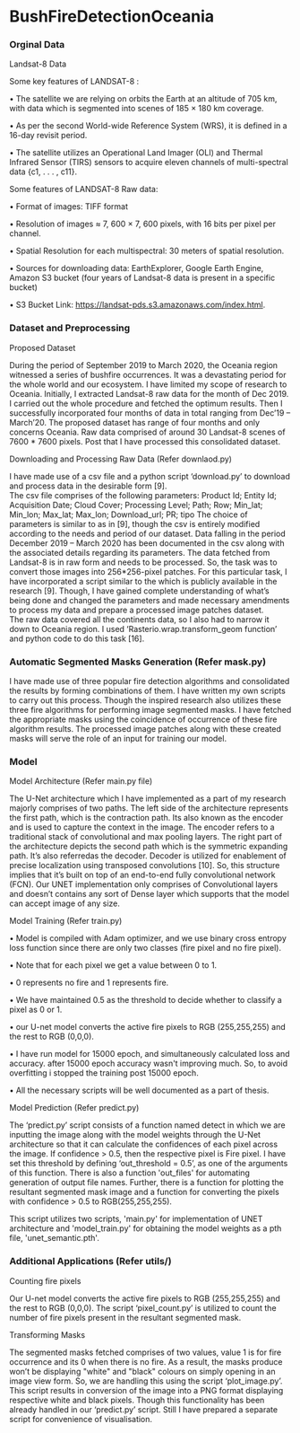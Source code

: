 # BushFireDetectionOceania

### Orginal Data

Landsat-8 Data

Some key features of LANDSAT-8 :

•	The satellite we are relying on orbits the Earth at an altitude of 705 km, with data which is segmented into scenes of 185 × 180 km coverage.

•	As per the second World-wide Reference System (WRS), it is defined in a 16-day revisit period. 

•	The satellite utilizes an Operational Land Imager (OLI) and Thermal Infrared Sensor (TIRS) sensors to acquire eleven channels of multi-spectral data {c1, . . . , c11}. 

Some features of LANDSAT-8 Raw data:

•	Format of images: TIFF format

•	Resolution of images ≈ 7, 600 × 7, 600 pixels, with 16 bits per pixel per channel. 

•	Spatial Resolution for each multispectral: 30 meters of spatial resolution.

•	Sources for downloading data: EarthExplorer, Google Earth Engine, Amazon S3 bucket (four years of Landsat-8 data is present in a specific bucket) 

•	S3 Bucket Link: https://landsat-pds.s3.amazonaws.com/index.html.


### Dataset and Preprocessing

Proposed Dataset

During the period of September 2019 to March 2020, the Oceania region witnessed a series of bushfire occurrences. It was a devastating period for the whole world and our ecosystem. 
I have limited my scope of research to Oceania. Initially, I extracted Landsat-8 raw data for the month of Dec 2019. I carried out the whole procedure and fetched the optimum results.
Then I successfully incorporated four months of data in total ranging from Dec’19 – March’20. 
The proposed dataset has range of four months and only concerns Oceania.  Raw data comprised of around 30 Landsat-8 scenes of 7600 * 7600 pixels. Post that I have processed this consolidated dataset. 


Downloading and Processing Raw Data (Refer downlaod.py)

I have made use of a csv file and a python script ‘download.py’ to download and process data in the desirable form [9].  
The csv file comprises of the following parameters:
Product Id; Entity Id; Acquisition Date; Cloud Cover; Processing Level; Path; Row; Min_lat; Min_lon; Max_lat; Max_lon; Download_url; PR; tipo
The choice of parameters is similar to as in [9], though the csv is entirely modified according to the needs and period of our dataset. Data falling in the period December 2019 – March 2020 has been documented in the csv along with the associated details regarding its parameters. 
The data fetched from Landsat-8 is in raw form and needs to be processed. So, the task was to convert those images into 256*256-pixel patches.
For this particular task, I have incorporated a script similar to the which is publicly available in the research [9]. Though, I have gained complete understanding of what’s being done and changed the parameters and made necessary amendments to process my data and prepare a processed image patches dataset.  
The raw data covered all the continents data, so I also had to narrow it down to Oceania region.  I used ‘Rasterio.wrap.transform_geom function’ and python code to do this task [16]. 


### Automatic Segmented Masks Generation (Refer mask.py)

I have made use of three popular fire detection algorithms and consolidated the results by forming combinations of them.
I have written my own scripts to carry out this process. Though the inspired research also utilizes these three fire algorithms for performing image segmented masks.
I have fetched the appropriate masks using the coincidence of occurrence of these fire algorithm results.
The processed image patches along with these created masks will serve the role of an input for training our model.

### Model 

Model Architecture  (Refer main.py file)

The U-Net architecture which I have implemented as a part of my research majorly comprises of two paths. The left side of the architecture represents the first path, which is the contraction path. Its also known as the encoder and is used to capture the context in the image. The encoder refers to a traditional stack of convolutional and max pooling layers. The right part of the architecture depicts the second path which is the symmetric expanding path. It’s also referredas the decoder. Decoder is utilized for enablement of precise localization using transposed convolutions [10]. So, this structure implies that it’s built on top of an end-to-end fully convolutional network (FCN). Our UNET implementation only comprises of Convolutional layers and doesn’t contains any sort of Dense layer which supports that the model can accept image of any size.

Model Training (Refer train.py)

• Model is compiled with Adam optimizer, and we use binary cross entropy loss function since there are only two classes (fire pixel and no fire pixel).

• Note that for each pixel we get a value between 0 to 1.

• 0 represents no fire and 1 represents fire.

• We have maintained 0.5 as the threshold to decide whether to classify a pixel as 0 or 1.

• our U-net model converts the active fire pixels to RGB (255,255,255) and the rest to RGB (0,0,0).

• I have run model for 15000 epoch, and simultaneously calculated loss and accuracy. after 15000 epoch accuracy wasn't improving much. So, to avoid overfitting i stopped the training post 15000 epoch.

• All the necessary scripts will be well documented as a part of thesis.


Model Prediction (Refer predict.py)

The ‘predict.py’ script consists of a function named detect in which we are inputting the image along with the model weights through the U-Net architecture so that it can calculate the confidences of each pixel across the image. If confidence > 0.5, then the respective pixel is Fire pixel. I have set this threshold by defining ‘out_threshold = 0.5’, as one of the arguments of this function. There is also a function 'out_files' for automating generation of output file names. Further, there is a function for plotting the resultant segmented mask image and a function for converting the pixels with confidence > 0.5 to RGB(255,255,255). 

This script utilizes two scripts, 'main.py' for implementation of UNET architecture and 'model_train.py' for obtaining the model weights as a pth file, 'unet_semantic.pth'.




### Additional Applications (Refer utils/)

Counting fire pixels

Our U-net model converts the active fire pixels to RGB (255,255,255) and the rest to RGB (0,0,0).
The script ‘pixel_count.py’ is utilized to count the number of fire pixels present in the resultant segmented mask.

Transforming Masks

The segmented masks fetched comprises of two values, value 1 is for fire occurrence and its 0 when there is no fire. As a result, the masks produce won’t be displaying "white" and "black" colours on simply opening in an image view form. So, we are handling this using the script ‘plot_image.py’. This script results in conversion of the image into a PNG format displaying respective white and black pixels.
Though this functionality has been already handled in our ‘predict.py’ script. Still I have prepared a separate script for convenience of visualisation.
